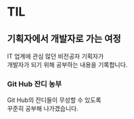 # TIL
## 기획자에서 개발자로 가는 여정
IT 업계에 관심 많던 비전공자 기획자가  
개발자가 되기 위해 공부하는 내용을 기록합니다.
### Git Hub 잔디 농부
Git Hub의 잔디들이 무성할 수 있도록  
꾸준히 공부해 나가겠습니다.